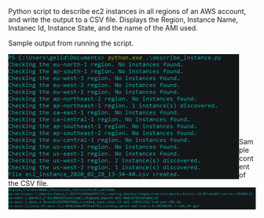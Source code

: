 Python script to describe ec2 instances in all regions of an AWS account, and write the output to a CSV file.
Displays the Region, Instance Name, Instanec Id, Instance State, and the name of the AMI used.


Sample output from running the script.

<img align="left" src="images/describe_ec2_example.PNG"><br/><br/><br/><br/><br/><br/><br/><br/><br/><br/>Sample content of the CSV file.                                                                          
<img align="left" src="images/describe_ec2_output.PNG">


